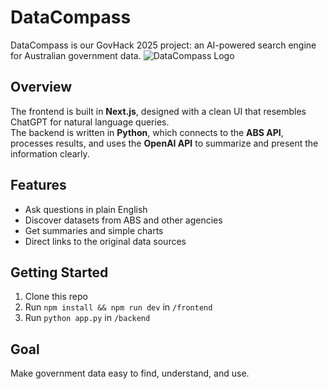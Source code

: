 # DataCompass

DataCompass is our GovHack 2025 project: an AI-powered search engine for Australian government data.
![DataCompass Logo](https://i.imgur.com/PkiyLKE.png)

## Overview

The frontend is built in **Next.js**, designed with a clean UI that resembles ChatGPT for natural language queries.  
The backend is written in **Python**, which connects to the **ABS API**, processes results, and uses the **OpenAI API** to summarize and present the information clearly.

## Features

- Ask questions in plain English
- Discover datasets from ABS and other agencies
- Get summaries and simple charts
- Direct links to the original data sources

## Getting Started

1. Clone this repo
2. Run `npm install && npm run dev` in `/frontend`
3. Run `python app.py` in `/backend`

## Goal

Make government data easy to find, understand, and use.
